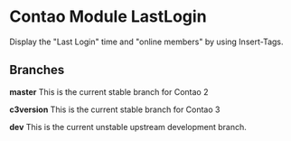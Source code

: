 Contao Module LastLogin
=======================

Display the "Last Login" time and "online members" by using Insert-Tags. 

## Branches

**master** This is the current stable branch for Contao 2

**c3version** This is the current stable branch for Contao 3

**dev** This is the current unstable upstream development branch.


